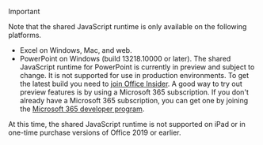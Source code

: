 > [!IMPORTANT]
> Note that the shared JavaScript runtime is only available on the following platforms.
> - Excel on Windows, Mac, and web.
> - PowerPoint on Windows (build 13218.10000 or later). The shared JavaScript runtime for PowerPoint is currently in preview and subject to change. It is not supported for use in production environments. To get the latest build you need to [join Office Insider](https://insider.office.com/join). A good way to try out preview features is by using a Microsoft 365 subscription. If you don't already have a Microsoft 365 subscription, you can get one by joining the [Microsoft 365 developer program](https://developer.microsoft.com/office/dev-program).
>
> At this time, the shared JavaScript runtime is not supported on iPad or in one-time purchase versions of Office 2019 or earlier.
